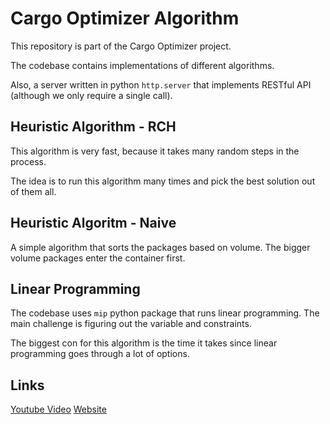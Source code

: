 # Cargo Optimizer Algorithm

This repository is part of the Cargo Optimizer project.

The codebase contains implementations of different algorithms. 

Also, a server written in python `http.server` that implements RESTful API (although we only require a single call).

## Heuristic Algorithm - RCH

This algorithm is very fast, because it takes many random steps in the process. 

The idea is to run this algorithm many times and pick the best solution out of them all.

## Heuristic Algoritm - Naive

A simple algorithm that sorts the packages based on volume. The bigger volume packages enter the container first.

## Linear Programming

The codebase uses `mip` python package that runs linear programming. The main challenge is figuring out the variable and constraints. 

The biggest con for this algorithm is the time it takes since linear programming goes through a lot of options.

## Links

[Youtube Video](https://youtu.be/Zvjm5s7ZOZs)
[Website](https://cargo-optimizer.herokuapp.com/)
